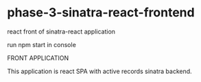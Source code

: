 # phase-3-sinatra-react-frontend
react front of sinatra-react application


run npm start in console



FRONT APPLICATION




This application is react SPA with active records sinatra backend.
